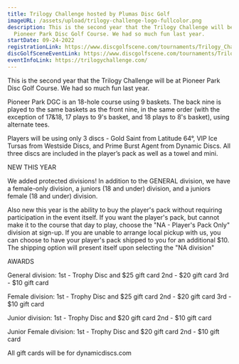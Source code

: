 ```yaml
---
title: Trilogy Challenge hosted by Plumas Disc Golf
imageURL: /assets/upload/trilogy-challenge-logo-fullcolor.png
description: This is the second year that the Trilogy Challenge will be at
  Pioneer Park Disc Golf Course. We had so much fun last year.
startDate: 09-24-2022
registrationLink: https://www.discgolfscene.com/tournaments/Trilogy_Challenge_hosted_by_Plumas_Disc_Golf_2022
discGolfSceneEventLink: https://www.discgolfscene.com/tournaments/Trilogy_Challenge_hosted_by_Plumas_Disc_Golf_2022
eventInfoLink: https://trilogychallenge.com/
---
```

This is the second year that the Trilogy Challenge will be at Pioneer Park Disc Golf Course. We had so much fun last year.

Pioneer Park DGC is an 18-hole course using 9 baskets. The back nine is played to the same baskets as the front nine, in the same order (with the exception of 17&18, 17 plays to 9's basket, and 18 plays to 8's basket), using alternate tees.

Players will be using only 3 discs - Gold Saint from Latitude 64°, VIP Ice Tursas from Westside Discs, and Prime Burst Agent from Dynamic Discs. All three discs are included in the player’s pack as well as a towel and mini.

NEW THIS YEAR

We added protected divisions! In addition to the GENERAL division, we have a female-only division, a juniors (18 and under) division, and a juniors female (18 and under) division.

Also new this year is the ability to buy the player's pack without requiring participation in the event itself. If you want the player's pack, but cannot make it to the course that day to play, choose the "NA - Player's Pack Only" division at sign-up. If you are unable to arrange local pickup with us, you can choose to have your player's pack shipped to you for an additional $10. The shipping option will present itself upon selecting the "NA division"

AWARDS

General division:
1st - Trophy Disc and $25 gift card
2nd - $20 gift card
3rd - $10 gift card

Female division:
1st - Trophy Disc and $25 gift card
2nd - $20 gift card
3rd - $10 gift card

Junior division:
1st - Trophy Disc and $20 gift card
2nd - $10 gift card

Junior Female division:
1st - Trophy Disc and $20 gift card
2nd - $10 gift card

All gift cards will be for dynamicdiscs.com